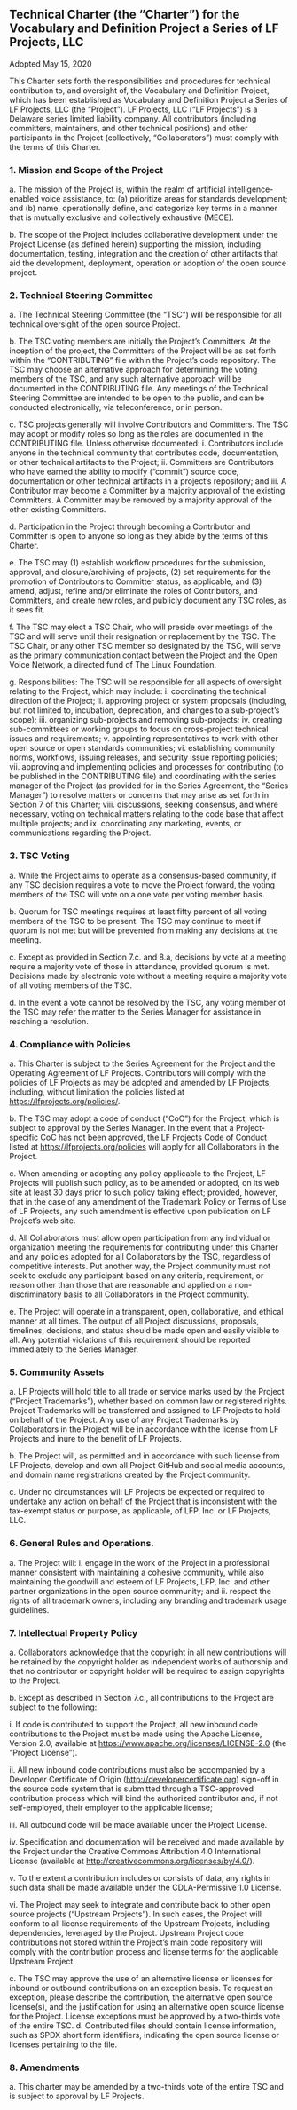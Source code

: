 ## Technical Charter (the “Charter”) for the Vocabulary and Definition Project a Series of LF Projects, LLC
Adopted May 15, 2020

This Charter sets forth the responsibilities and procedures for technical contribution to, and
oversight of, the Vocabulary and Definition Project, which has been established as Vocabulary
and Definition Project a Series of LF Projects, LLC (the “Project”). LF Projects, LLC (“LF
Projects”) is a Delaware series limited liability company. All contributors (including committers,
maintainers, and other technical positions) and other participants in the Project (collectively,
“Collaborators”) must comply with the terms of this Charter.

### 1. Mission and Scope of the Project

a. The mission of the Project is, within the realm of artificial intelligence-enabled
voice assistance, to: (a) prioritize areas for standards development; and (b) name,
operationally define, and categorize key terms in a manner that is mutually
exclusive and collectively exhaustive (MECE).

b. The scope of the Project includes collaborative development under the Project
License (as defined herein) supporting the mission, including documentation,
testing, integration and the creation of other artifacts that aid the development,
deployment, operation or adoption of the open source project.

### 2. Technical Steering Committee

a. The Technical Steering Committee (the “TSC”) will be responsible for all
technical oversight of the open source Project.

b. The TSC voting members are initially the Project’s Committers. At the inception
of the project, the Committers of the Project will be as set forth within the
“CONTRIBUTING” file within the Project’s code repository. The TSC may
choose an alternative approach for determining the voting members of the TSC,
and any such alternative approach will be documented in the CONTRIBUTING
file. Any meetings of the Technical Steering Committee are intended to be open
to the public, and can be conducted electronically, via teleconference, or in
person.

c. TSC projects generally will involve Contributors and Committers. The TSC may
adopt or modify roles so long as the roles are documented in the
CONTRIBUTING file. Unless otherwise documented:
i. Contributors include anyone in the technical community that contributes
code, documentation, or other technical artifacts to the Project;
ii. Committers are Contributors who have earned the ability to modify
(“commit”) source code, documentation or other technical artifacts in a
project’s repository; and
iii. A Contributor may become a Committer by a majority approval of the
existing Committers. A Committer may be removed by a majority
approval of the other existing Committers.

d. Participation in the Project through becoming a Contributor and Committer is
open to anyone so long as they abide by the terms of this Charter.

e. The TSC may (1) establish workflow procedures for the submission, approval,
and closure/archiving of projects, (2) set requirements for the promotion of
Contributors to Committer status, as applicable, and (3) amend, adjust, refine
and/or eliminate the roles of Contributors, and Committers, and create new roles,
and publicly document any TSC roles, as it sees fit.

f. The TSC may elect a TSC Chair, who will preside over meetings of the TSC and
will serve until their resignation or replacement by the TSC. The TSC Chair, or
any other TSC member so designated by the TSC, will serve as the primary
communication contact between the Project and the Open Voice Network, a
directed fund of The Linux Foundation.

g. Responsibilities: The TSC will be responsible for all aspects of oversight relating
to the Project, which may include:
   i. coordinating the technical direction of the Project;
  ii. approving project or system proposals (including, but not limited to,
incubation, deprecation, and changes to a sub-project’s scope);
  iii. organizing sub-projects and removing sub-projects;
  iv. creating sub-committees or working groups to focus on cross-project
technical issues and requirements;
   v. appointing representatives to work with other open source or open
standards communities;
  vi. establishing community norms, workflows, issuing releases, and security
issue reporting policies;
  vii. approving and implementing policies and processes for contributing (to be
published in the CONTRIBUTING file) and coordinating with the series
manager of the Project (as provided for in the Series Agreement, the
“Series Manager”) to resolve matters or concerns that may arise as set
forth in Section 7 of this Charter;
  viii. discussions, seeking consensus, and where necessary, voting on technical
matters relating to the code base that affect multiple projects; and
ix. coordinating any marketing, events, or communications regarding the
Project.

### 3. TSC Voting

a. While the Project aims to operate as a consensus-based community, if any TSC
decision requires a vote to move the Project forward, the voting members of the
TSC will vote on a one vote per voting member basis.

b. Quorum for TSC meetings requires at least fifty percent of all voting members of
the TSC to be present. The TSC may continue to meet if quorum is not met but
will be prevented from making any decisions at the meeting.

c. Except as provided in Section 7.c. and 8.a, decisions by vote at a meeting require
a majority vote of those in attendance, provided quorum is met. Decisions made
by electronic vote without a meeting require a majority vote of all voting
members of the TSC.

d. In the event a vote cannot be resolved by the TSC, any voting member of the TSC
may refer the matter to the Series Manager for assistance in reaching a resolution.

### 4. Compliance with Policies

a. This Charter is subject to the Series Agreement for the Project and the Operating
Agreement of LF Projects. Contributors will comply with the policies of LF
Projects as may be adopted and amended by LF Projects, including, without
limitation the policies listed at https://lfprojects.org/policies/.

b. The TSC may adopt a code of conduct (“CoC”) for the Project, which is subject to
approval by the Series Manager. In the event that a Project-specific CoC has not
been approved, the LF Projects Code of Conduct listed at
https://lfprojects.org/policies will apply for all Collaborators in the Project.

c. When amending or adopting any policy applicable to the Project, LF Projects will
publish such policy, as to be amended or adopted, on its web site at least 30 days
prior to such policy taking effect; provided, however, that in the case of any
amendment of the Trademark Policy or Terms of Use of LF Projects, any such
amendment is effective upon publication on LF Project’s web site.

d. All Collaborators must allow open participation from any individual or
organization meeting the requirements for contributing under this Charter and any
policies adopted for all Collaborators by the TSC, regardless of competitive
interests. Put another way, the Project community must not seek to exclude any
participant based on any criteria, requirement, or reason other than those that are
reasonable and applied on a non-discriminatory basis to all Collaborators in the
Project community.

e. The Project will operate in a transparent, open, collaborative, and ethical manner
at all times. The output of all Project discussions, proposals, timelines, decisions,
and status should be made open and easily visible to all. Any potential violations
of this requirement should be reported immediately to the Series Manager.

### 5. Community Assets

a. LF Projects will hold title to all trade or service marks used by the Project
(“Project Trademarks”), whether based on common law or registered rights.
Project Trademarks will be transferred and assigned to LF Projects to hold on
behalf of the Project. Any use of any Project Trademarks by Collaborators in the
Project will be in accordance with the license from LF Projects and inure to the
benefit of LF Projects.

b. The Project will, as permitted and in accordance with such license from LF
Projects, develop and own all Project GitHub and social media accounts, and
domain name registrations created by the Project community.

c. Under no circumstances will LF Projects be expected or required to undertake any
action on behalf of the Project that is inconsistent with the tax-exempt status or
purpose, as applicable, of LFP, Inc. or LF Projects, LLC.

### 6. General Rules and Operations.

a. The Project will:
  i. engage in the work of the Project in a professional manner consistent with
maintaining a cohesive community, while also maintaining the goodwill
and esteem of LF Projects, LFP, Inc. and other partner organizations in the
open source community; and
  ii. respect the rights of all trademark owners, including any branding and
trademark usage guidelines.

### 7. Intellectual Property Policy 
a. Collaborators acknowledge that the copyright in all new contributions will be
retained by the copyright holder as independent works of authorship and that no
contributor or copyright holder will be required to assign copyrights to the
Project.

b. Except as described in Section 7.c., all contributions to the Project are subject to
the following:

  i. If code is contributed to support the Project, all new inbound code
contributions to the Project must be made using the Apache License,
Version 2.0, available at https://www.apache.org/licenses/LICENSE-2.0
(the “Project License”).

  ii. All new inbound code contributions must also be accompanied by a
Developer Certificate of Origin (http://developercertificate.org) sign-off in
the source code system that is submitted through a TSC-approved
contribution process which will bind the authorized contributor and, if not
self-employed, their employer to the applicable license;

  iii. All outbound code will be made available under the Project License.

  iv. Specification and documentation will be received and made available by
the Project under the Creative Commons Attribution 4.0 International
License (available at http://creativecommons.org/licenses/by/4.0/).

  v. To the extent a contribution includes or consists of data, any rights in such
data shall be made available under the CDLA-Permissive 1.0 License.

  vi. The Project may seek to integrate and contribute back to other open source
projects (“Upstream Projects”). In such cases, the Project will conform to
all license requirements of the Upstream Projects, including dependencies,
leveraged by the Project. Upstream Project code contributions not stored
within the Project’s main code repository will comply with the
contribution process and license terms for the applicable Upstream
Project.

c. The TSC may approve the use of an alternative license or licenses for inbound or
outbound contributions on an exception basis. To request an exception, please
describe the contribution, the alternative open source license(s), and the
justification for using an alternative open source license for the Project. License
exceptions must be approved by a two-thirds vote of the entire TSC.
d. Contributed files should contain license information, such as SPDX short form
identifiers, indicating the open source license or licenses pertaining to the file.

### 8. Amendments
a. This charter may be amended by a two-thirds vote of the entire TSC and is subject
to approval by LF Projects.
